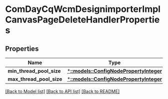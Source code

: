 # ComDayCqWcmDesignimporterImplCanvasPageDeleteHandlerProperties

## Properties
Name | Type | Description | Notes
------------ | ------------- | ------------- | -------------
**min_thread_pool_size** | [***::models::ConfigNodePropertyInteger**](configNodePropertyInteger.md) |  | [optional] 
**max_thread_pool_size** | [***::models::ConfigNodePropertyInteger**](configNodePropertyInteger.md) |  | [optional] 

[[Back to Model list]](../README.md#documentation-for-models) [[Back to API list]](../README.md#documentation-for-api-endpoints) [[Back to README]](../README.md)


